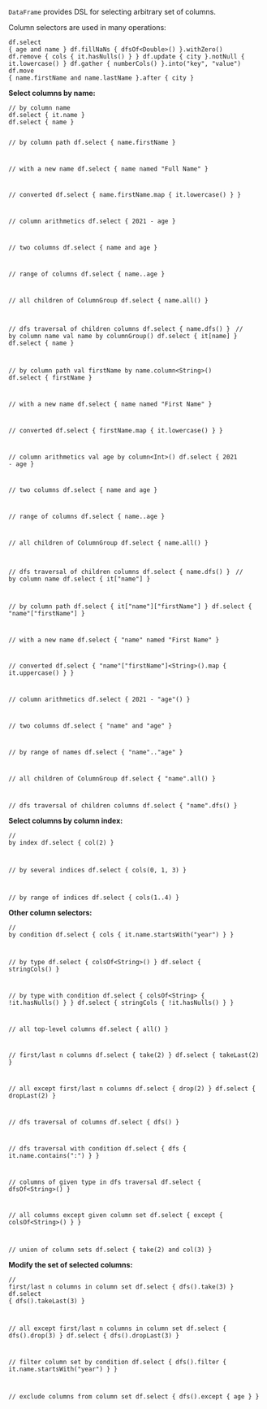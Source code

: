 <?xml version='1.0' encoding='UTF-8'?><topic xsi:noNamespaceSchemaLocation="https://resources.jetbrains.com/stardust/topic.v2.xsd" meta-keywords="" xmlns:xsi="http://www.w3.org/2001/XMLSchema-instance" id="ColumnSelectors" title="Column selectors" _md-based="true"> 
<p _o="102" _o-sc="4,0" _o-l="4" _o-e="5,0" _o-tl="-1" _o-s="4,0" _o-cl="0" id="26dfcdda"><code _o="102" _o-sc="4,1" _o-l="4" _o-e="4,11" _o-tl="-1" _o-s="4,0" _o-cl="0" id="8491de44">DataFrame</code> provides DSL for selecting arbitrary set of columns.</p>
<p _o="168" _o-sc="6,0" _o-l="6" _o-e="7,0" _o-tl="-1" _o-s="6,0" _o-cl="0" id="2b1e2a86">Column selectors are used in many operations:</p>

<code _o="250" _o-sc="11,0" _o-l="10" _o-e="17,3" _o-tl="63" _o-s="10,0" style="block" _o-cl="0" id="4aec0399" lang="kotlin">df.select { age and name }
df.fillNaNs { dfsOf&lt;Double>() }.withZero()
df.remove { cols { it.hasNulls() } }
df.update { city }.notNull { it.lowercase() }
df.gather { numberCols() }.into("key", "value")
df.move { name.firstName and name.lastName }.after { city }
</code>

<p _o="539" _o-sc="21,0" _o-l="21" _o-e="22,0" _o-tl="-1" _o-s="21,0" _o-cl="0" id="dedb6db1"><b _o="539" _o-sc="21,2" _o-l="21" _o-e="21,27" _o-tl="-1" _o-s="21,0" _o-cl="0" id="9c1adfe6">Select columns by name:</b></p>

<tabs id="93fe6ebb">
<tab id="b9d4a9d0" title="Properties">
<code _o="629" _o-sc="28,0" _o-l="27" _o-e="55,3" _o-tl="-1" _o-s="27,0" style="block" _o-cl="0" id="e6788c17" lang="kotlin">// by column name
df.select { it.name }
df.select { name }

// by column path
df.select { name.firstName }

// with a new name
df.select { name named "Full Name" }

// converted
df.select { name.firstName.map { it.lowercase() } }

// column arithmetics
df.select { 2021 - age }

// two columns
df.select { name and age }

// range of columns
df.select { name..age }

// all children of ColumnGroup
df.select { name.all() }

// dfs traversal of children columns
df.select { name.dfs() }
</code>
</tab>
<tab _o="1130" _o-sc="57,6" _o-l="57" _o-e="59,0" _o-tl="5" _o-s="57,0" _o-cl="0" id="864c2082" title="Accessors">
<code _o="1162" _o-sc="61,0" _o-l="60" _o-e="91,3" _o-tl="150" _o-s="60,0" style="block" _o-cl="0" id="669425ce" lang="kotlin">// by column name
val name by columnGroup()
df.select { it[name] }
df.select { name }

// by column path
val firstName by name.column&lt;String>()
df.select { firstName }

// with a new name
df.select { name named "First Name" }

// converted
df.select { firstName.map { it.lowercase() } }

// column arithmetics
val age by column&lt;Int>()
df.select { 2021 - age }

// two columns
df.select { name and age }

// range of columns
df.select { name..age }

// all children of ColumnGroup
df.select { name.all() }

// dfs traversal of children columns
df.select { name.dfs() }
</code>
</tab>
<tab _o="1745" _o-sc="93,6" _o-l="93" _o-e="95,0" _o-tl="5" _o-s="93,0" _o-cl="0" id="8b59d614" title="Strings">
<code _o="1775" _o-sc="97,0" _o-l="96" _o-e="124,3" _o-tl="256" _o-s="96,0" style="block" _o-cl="0" id="553d411a" lang="kotlin">// by column name
df.select { it["name"] }

// by column path
df.select { it["name"]["firstName"] }
df.select { "name"["firstName"] }

// with a new name
df.select { "name" named "First Name" }

// converted
df.select { "name"["firstName"]&lt;String>().map { it.uppercase() } }

// column arithmetics
df.select { 2021 - "age"() }

// two columns
df.select { "name" and "age" }

// by range of names
df.select { "name".."age" }

// all children of ColumnGroup
df.select { "name".all() }

// dfs traversal of children columns
df.select { "name".dfs() }
</code>
</tab></tabs>

<p _o="2365" _o-sc="129,0" _o-l="129" _o-e="130,0" _o-tl="-1" _o-s="129,0" _o-cl="0" id="f9bfd2c0"><b _o="2365" _o-sc="129,2" _o-l="129" _o-e="129,35" _o-tl="-1" _o-s="129,0" _o-cl="0" id="2ec19bc5">Select columns by column index:</b></p>

<code _o="2440" _o-sc="134,0" _o-l="133" _o-e="142,3" _o-tl="-1" _o-s="133,0" style="block" _o-cl="0" id="e4571d3a" lang="kotlin">// by index
df.select { col(2) }

// by several indices
df.select { cols(0, 1, 3) }

// by range of indices
df.select { cols(1..4) }
</code>

<p _o="2601" _o-sc="146,0" _o-l="146" _o-e="147,0" _o-tl="-1" _o-s="146,0" _o-cl="0" id="4741a535"><b _o="2601" _o-sc="146,2" _o-l="146" _o-e="146,27" _o-tl="-1" _o-s="146,0" _o-cl="0" id="fe620f">Other column selectors:</b></p>

<code _o="2663" _o-sc="151,0" _o-l="150" _o-e="187,3" _o-tl="113" _o-s="150,0" style="block" _o-cl="0" id="a086c622" lang="kotlin">// by condition
df.select { cols { it.name.startsWith("year") } }

// by type
df.select { colsOf&lt;String>() }
df.select { stringCols() }

// by type with condition
df.select { colsOf&lt;String> { !it.hasNulls() } }
df.select { stringCols { !it.hasNulls() } }

// all top-level columns
df.select { all() }

// first/last n columns
df.select { take(2) }
df.select { takeLast(2) }

// all except first/last n columns
df.select { drop(2) }
df.select { dropLast(2) }

// dfs traversal of columns
df.select { dfs() }

// dfs traversal with condition
df.select { dfs { it.name.contains(":") } }

// columns of given type in dfs traversal
df.select { dfsOf&lt;String>() }

// all columns except given column set
df.select { except { colsOf&lt;String>() } }

// union of column sets
df.select { take(2) and col(3) }
</code>

<p _o="3488" _o-sc="191,0" _o-l="191" _o-e="192,0" _o-tl="-1" _o-s="191,0" _o-cl="0" id="fb607198"><b _o="3488" _o-sc="191,2" _o-l="191" _o-e="191,39" _o-tl="-1" _o-s="191,0" _o-cl="0" id="f77b2b57">Modify the set of selected columns:</b></p>

<code _o="3567" _o-sc="196,0" _o-l="195" _o-e="209,3" _o-tl="-1" _o-s="195,0" style="block" _o-cl="0" id="e4599791" lang="kotlin">// first/last n columns in column set
df.select { dfs().take(3) }
df.select { dfs().takeLast(3) }

// all except first/last n columns in column set
df.select { dfs().drop(3) }
df.select { dfs().dropLast(3) }

// filter column set by condition
df.select { dfs().filter { it.name.startsWith("year") } }

// exclude columns from column set
df.select { dfs().except { age } }
</code>

</topic>